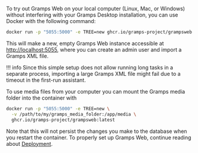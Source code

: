 To try out Gramps Web on your local computer (Linux, Mac, or Windows) without interfering with your Gramps Desktop installation, you can use Docker with the following command:

```bash
docker run -p "5055:5000" -e TREE=new ghcr.io/gramps-project/grampsweb:latest
```

This will make a new, empty Gramps Web instance accessible at [http://localhost:5055](http://localhost:5055), where you can create an admin user and import a Gramps XML file.

!!! info
    Since this simple setup does not allow running long tasks in a separate process, importing a large Gramps XML file might fail due to a timeout in the first-run assistant.


To use media files from your computer you can mount the Gramps media folder into the container with

```bash
docker run -p "5055:5000" -e TREE=new \
  -v /path/to/my/gramps_media_folder:/app/media \
  ghcr.io/gramps-project/grampsweb:latest
```

Note that this will not persist the changes you make to the database when you restart the container. To properly set up Gramps Web, continue reading about [Deployment](deployment.md).